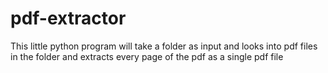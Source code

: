 # pdf-extractor
This little python program will take a folder as input and looks into pdf files in the folder and extracts every page of the pdf as a single pdf file


